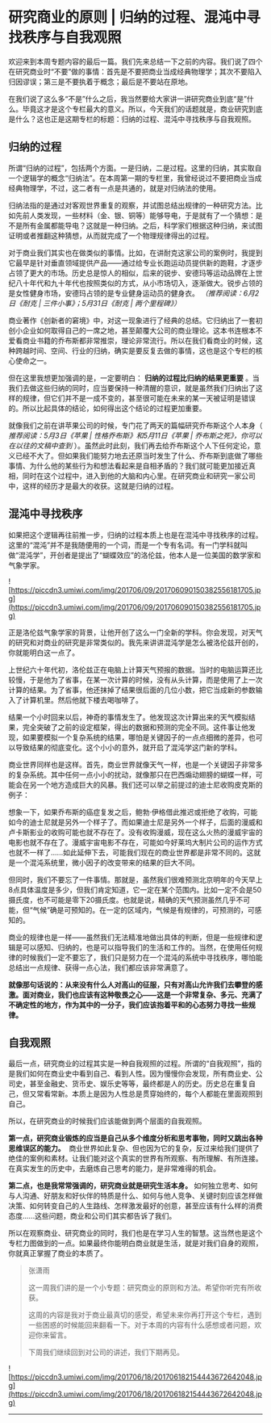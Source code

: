 # 研究商业的原则 | 归纳的过程、混沌中寻找秩序与自我观照

欢迎来到本周专题内容的最后一篇。我们先来总结一下之前的内容。我们说了四个在研究商业时“不要”做的事情：首先是不要把商业当成经典物理学；其次不要陷入归因谬误；第三是不要执着于概念；最后是不要站在原地。

在我们说了这么多“不是”什么之后，我当然要给大家讲一讲研究商业到底“是”什么。毕竟这才是这个专栏最大的意义。所以，今天我们的话题就是，商业研究到底是什么？这也正是这期专栏的标题：归纳的过程、混沌中寻找秩序与自我观照。

## 归纳的过程

所谓“归纳的过程”，包括两个方面。一是归纳，二是过程。这里的归纳，其实取自一个逻辑学的概念“归纳法”。在本周第一期的专栏里，我曾经说过不要把商业当成经典物理学，不过，这二者有一点是共通的，就是对归纳法的使用。

归纳法指的是通过对客观世界重复的观察，并试图总结出规律的一种研究方法。比如先前人类发现，一些材料（金、银、铜等）能够导电，于是就有了一个猜想：是不是所有金属都能导电？这就是一种归纳。之后，科学家们根据这种归纳，来试图证明或者推翻这种猜想，从而就完成了一个物理规律得出的过程。

对于商业我们其实也在做类似的事情。比如，在讲耐克这家公司的案例时，我提到它最早是针对垂直领域提供产品——通过给专业长跑运动员提供新的跑鞋，才逐步占领了更大的市场。历史总是惊人的相似，后来的锐步、安德玛等运动品牌在上世纪八十年代和九十年代也按照类似的方式，从小市场切入，逐渐做大。锐步占领的是女性健身市场，安德玛占领的是专业健身运动员的健身衣。 *（推荐阅读：6月2日《耐克 | 三件小事》；5月31日《耐克 | 两个里程碑》）*

商业著作《创新者的窘境》中，对这一现象进行了经典的总结。它归纳出了一套初创小企业如何取得自己的一席之地，甚至颠覆大公司的商业理论。这本书连根本不爱看商业书籍的乔布斯都非常推崇，理论非常流行。所以在我们看商业的时候，这种跨越时间、空间、行业的归纳，确实是要反复去做的事情，这也是这个专栏的核心使命之一。

但在这里我想更加强调的是，一定要明白： **归纳的过程比归纳的结果更重要** 。当我们去做这些归纳的同时，应当要保持一种清醒的意识，就是虽然我们归纳出了这样的规律，但它们并不是一成不变的，甚至很可能在未来的某一天被证明是错误的。所以比起具体的结论，如何得出这个结论的过程更加重要。

就像我们之前在讲苹果公司的时候，专门花了两天的篇幅研究乔布斯这个人本身（ *推荐阅读：5月3日《苹果 | 性格乔布斯》和5月11日《苹果 | 乔布斯之死》，你可以在以往的文稿中查到* ）。虽然此时此刻，我们再去给乔布斯这个人下任何定论，意义已经不大了。但如果我们能努力地去还原当时发生了什么、乔布斯到底做了哪些事情、为什么他的某些行为和想法看起来是自相矛盾的？我们就可能更加接近真相，同时在这个过程中，进入到他的大脑和内心里。在研究商业和研究一家公司中，这样的经历才是最大的收获。这就是归纳的过程。

## 混沌中寻找秩序

如果把这个逻辑再往前推一步，归纳的过程本质上也是在混沌中寻找秩序的过程。这里的“混沌”并不是我随便用的一个词，而是一个专有名词。有一门学科就叫做“混沌学”，开创者是提出了“蝴蝶效应”的洛伦兹，他本人是一位美国的数学家和气象学家。

![https://piccdn3.umiwi.com/img/201706/09/201706090150382556181705.jpg](https://piccdn3.umiwi.com/img/201706/09/201706090150382556181705.jpg)

正是洛伦兹气象学家的背景，让他开创了这么一门全新的学科。你会发现，对天气的研究和对商业的研究是非常类似的。我先来讲讲混沌学是怎么被洛伦兹开创的，你就能明白这一点了。

上世纪六十年代初，洛伦兹正在电脑上计算天气预报的数据。当时的电脑运算还比较慢，于是他为了省事，在某一次计算的时候，没有从头计算，而是使用了上一次计算的结果。为了省事，他还抹掉了结果很后面的几位小数，把它当成新的参数输入了计算机里。然后他就下楼去喝咖啡了。

结果一个小时回来以后，神奇的事情发生了。他发现这次计算出来的天气模拟结果，完全突破了之前的设定框架，得出的数据和预测的完全不同。这件事让他发现，如果要模拟一个复杂系统的结果，哪怕是关键因子的一点点细微的差异，也可以导致结果的彻底变化。这个小小的意外，就开启了混沌学这门新的学科。

商业世界同样也是这样。首先，商业世界就像天气一样，也是一个关键因子非常多的复杂系统。其中任何一点小小的扰动，就像那只在巴西煽动翅膀的蝴蝶一样，可能会在另一个地方造成巨大的风暴。我们还可以举之前提过的迪士尼收购皮克斯的例子：

想象一下，如果乔布斯的癌症复发之后，鲍勃·伊格借此推迟或拒绝了收购，可能如今的迪士尼就是另外一个样子了。而如果迪士尼是另外一个样子，后面的漫威和卢卡斯影业的收购可能也就不存在了。没有收购漫威，现在这么火热的漫威宇宙的电影也就不存在了。漫威宇宙电影不存在，可能如今好莱坞大制片公司的运作方式也就不一样了......如此延伸下去，可能我们现在的商业世界都是非常不同的。这就是一个混沌系统里，微小因子的改变带来的结果的巨大不同。

但同时，我们不要忘了一件事情。那就是，虽然我们很难预测北京明年的今天早上8点具体温度是多少，但我们肯定知道，它一定在某个范围内。比如一定不会是50摄氏度，也不可能是零下20摄氏度。也就是说，精确的天气预测虽然几乎不可能，但“气候”确是可预知的。在一定的区域内，气候是有规律的，可预测的，可感知的。

商业的规律也是一样——虽然我们无法精准地做出具体的判断，但是一些规律和逻辑是可以感知、归纳的，也是可以指导我们的生活和工作的。当然，在使用任何规律的时候我们一定不要忘了，我们只是努力在一个混沌的系统中寻找秩序，哪怕能总结出一点规律、获得一点心法，我们都应该非常满意了。

 **就像那句话说的：从来没有什么人对高山的征服，只有对高山允许我们去攀登的感激。面对商业，我们也应该有这种敬畏之心——这是一个非常复杂、多元、充满了不确定性的地方，作为其中的一分子，我们应该抱着平和的心态努力寻找一些规律。**

## 自我观照

最后一点，研究商业的过程其实是一种自我观照的过程。所谓的“自我观照”，指的是我们如何在商业史中看到自己、看到人性。因为慢慢你会发现，所有商业史、公司史，甚至金融史、货币史、娱乐史等等，最终都是人的历史。历史总在重复自己，但又常看常新。本质上是因为人性总是贯穿始终的，每个人都能在里面观照到自己。

所以，在研究商业的时候我们应该能做到两个层面的自我观照。

 **第一点，研究商业锻炼的应当是自己从多个维度分析和思考事物，同时又跳出各种思维误区的能力。**  商业世界如此复杂、但也因为它的复杂，反过来给我们提供了绝佳的案例和素材。让我们能对这个真实的世界有所观察、有所理解、有所连接。在真实发生的历史中，去磨炼自己思考的能力，是非常难得的机会。

 **第二点，也是我常常强调的，研究商业就是研究生活本身。** 如何独立思考、如何与人沟通、好朋友和好伙伴的特质是什么、如何与他人竞争、关键时刻应该怎样做决策、如何转变自己的人生路线、怎样激发最好的创意，甚至应该有什么样的消费态度......这些问题，商业和公司们其实都告诉了我们。

所以在观察商业、研究商业的同时，我们也是在学习人生的智慧。这当然也是这个专栏力图做到的一点。如果最终你能明白商业就是生活，就是对我们自身的观照，你就真正掌握了商业的本质了。

> 张潇雨
> 
> 这一周我们讲的是一个小专题：研究商业的原则和方法。希望你听完有所收获。
> 
> 这周的内容是我对于商业最真切的感受，希望未来你再打开这个专栏，遇到一些困惑的时候能回来翻看一下。对于本周的内容有什么感想或者问题，欢迎你来留言。
> 
> 下周我们继续回到对公司的讲述，我们下期再见。

![https://piccdn3.umiwi.com/img/201706/18/201706182154443672642048.jpg](https://piccdn3.umiwi.com/img/201706/18/201706182154443672642048.jpg)

---

